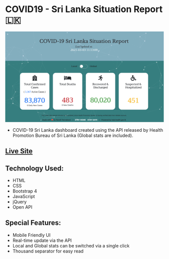 # COVID19 - Sri Lanka Situation Report 🇱🇰

![covid-19sl_tracker](https://github.com/randiltennakoon/covid19-sl_tracker/blob/release-v2/images/covid-19sl_2.png?raw=true)

* COVID-19 Sri Lanka dashboard created using the API released by Health Promotion Bureau of Sri Lanka (Global stats are included).
## [Live Site](https://covid-19sl.netlify.app)

## Technology Used:
* HTML
* CSS
* Bootstrap 4
* JavaScript
* jQuery
* Open API

## Special Features:
* Mobile Friendly UI
* Real-time update via the API
* Local and Global stats can be switched via a single click
* Thousand separator for easy read

<!-- [![ko-fi](https://ko-fi.com/img/githubbutton_sm.svg)](https://ko-fi.com/F1F63P2VP) -->


